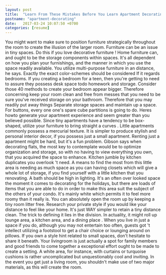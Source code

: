 ```yaml
---
layout: post
title:  "Learn From These Mistakes Before You Learn Apartment Decorating"
postname: "apartment-decorating"
date:   2017-03-24 10:07:50 +0700
categories: [resume]
---
```

You might want to make sure to position furniture strategically throughout the room to create the illusion of the larger room. Furniture can be an issue in tiny spaces. Do this if you love decorative furniture ! Home furniture can, and ought to be the storage components within spaces. It's all dependent on how you plan your furnishings, and the manner in which you use the space readily available. You utilize multi-purpose furniture in an distance, he says. Exactly the exact color-schemes should be considered If it regards bedrooms. If you creating a bedroom for a teen, then you're getting to need to assure they possess desk space todo homework and storage. Consider those 40 methods to create your bedroom appear bigger. Therefore concerning keep your room clean and free from messes that you need to be sure you've received storage on your bathroom. Therefore that you may readily put away things Separate storage spaces and maintain up a space. For buttons, every one one's spare cube partitions is going to do. Heres howto generate your apartment experience and seem greater than you believed possible. Since tiny apartments have a tendency to be box-shaped, utilize your furniture to bring straight a curves . Little apartments commonly possess a mercurial texture. It is simpler to produce stylish and personal interior decor, if you possess just a small apartment. Renting just a apartment might be hard, but it's a fun problem. Gibson says when decorating flats, the most key to contemplate would be to optimize organization and storage, so with no having to view everything you own, that you acquired the space to enhance. Kitchen jumble by kitchen duplicates you overlook 't need. A means to find the most from this little area is needing as much space as you can having closets which will give a whole lot of storage, if you find yourself with a little kitchen that you renovating. A bath should be high in lighting. It's an often over looked space the moment it comes to decorating for the holidays, but there are loads of items that you are able to do in order to make this area suit the subject of the others of your condo. It's mainly white which permits it to feel more roomy than it really is. You can absolutely open the room up by keeping a tiny room litter free. Research your private style if you would like your distance to feel like your home. It's just WAY simpler to retain a tiny distance clean. The trick to defining it lies in the division. In actuality, it might roll up lounge area, a kitchen area, and a dining place . When you live in just a space if you do, although you may not entertain too often, guests got 't intellect utilizing a footstool to get a chair choice or lounging around on pillows. If you own a style hint related to small spaces, don't hesitate to share it beneath. Your livingroom is just actually a spot for family members and good friends to come together a exceptional effort ought to be made to create a setting. A white area, for instance, with curtains or turquoise cushions is rather uncomplicated but unquestionably cool and inviting. In the event you get just a living room, you shouldn't make use of two major materials, as this will create the room.
